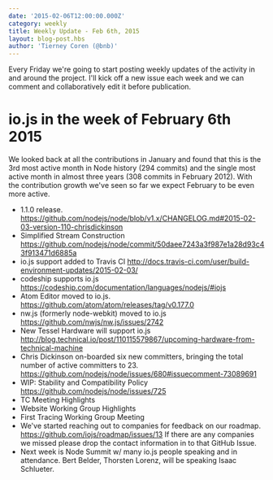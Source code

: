 ```yaml
---
date: '2015-02-06T12:00:00.000Z'
category: weekly
title: Weekly Update - Feb 6th, 2015
layout: blog-post.hbs
author: 'Tierney Coren (@bnb)'
---
```


Every Friday we're going to start posting weekly updates of the activity in and around the project. I'll kick off a new issue each week and we can comment and collaboratively edit it before publication.

# io.js in the week of February 6th 2015

We looked back at all the contributions in January and found that this is the 3rd most active month in Node history (294 commits) and the single most active month in almost three years (308 commits in February 2012). With the contribution growth we've seen so far we expect February to be even more active.

- 1.1.0 release. https://github.com/nodejs/node/blob/v1.x/CHANGELOG.md#2015-02-03-version-110-chrisdickinson
- Simplified Stream Construction https://github.com/nodejs/node/commit/50daee7243a3f987e1a28d93c43f913471d6885a
- io.js support added to Travis CI http://docs.travis-ci.com/user/build-environment-updates/2015-02-03/
- codeship supports io.js https://codeship.com/documentation/languages/nodejs/#iojs
- Atom Editor moved to io.js. https://github.com/atom/atom/releases/tag/v0.177.0
- nw.js (formerly node-webkit) moved to io.js https://github.com/nwjs/nw.js/issues/2742
- New Tessel Hardware will support io.js http://blog.technical.io/post/110115579867/upcoming-hardware-from-technical-machine
- Chris Dickinson on-boarded six new committers, bringing the total number of active committers to 23. https://github.com/nodejs/node/issues/680#issuecomment-73089691
- WIP: Stability and Compatibility Policy https://github.com/nodejs/node/issues/725
- TC Meeting Highlights
- Website Working Group Highlights
- First Tracing Working Group Meeting
- We've started reaching out to companies for feedback on our roadmap. https://github.com/iojs/roadmap/issues/13 If there are any companies we missed please drop the contact information in to that GitHub Issue.
- Next week is Node Summit w/ many io.js people speaking and in attendance. Bert Belder, Thorsten Lorenz, will be speaking Isaac Schlueter.
